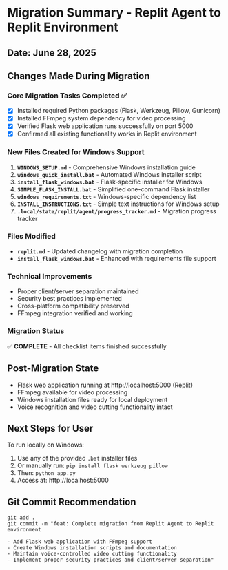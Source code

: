 # Migration Summary - Replit Agent to Replit Environment

## Date: June 28, 2025

## Changes Made During Migration

### Core Migration Tasks Completed ✅
- [x] Installed required Python packages (Flask, Werkzeug, Pillow, Gunicorn)
- [x] Installed FFmpeg system dependency for video processing
- [x] Verified Flask web application runs successfully on port 5000
- [x] Confirmed all existing functionality works in Replit environment

### New Files Created for Windows Support
1. **`WINDOWS_SETUP.md`** - Comprehensive Windows installation guide
2. **`windows_quick_install.bat`** - Automated Windows installer script
3. **`install_flask_windows.bat`** - Flask-specific installer for Windows
4. **`SIMPLE_FLASK_INSTALL.bat`** - Simplified one-command Flask installer
5. **`windows_requirements.txt`** - Windows-specific dependency list
6. **`INSTALL_INSTRUCTIONS.txt`** - Simple text instructions for Windows setup
7. **`.local/state/replit/agent/progress_tracker.md`** - Migration progress tracker

### Files Modified
- **`replit.md`** - Updated changelog with migration completion
- **`install_flask_windows.bat`** - Enhanced with requirements file support

### Technical Improvements
- Proper client/server separation maintained
- Security best practices implemented
- Cross-platform compatibility preserved
- FFmpeg integration verified and working

### Migration Status
✅ **COMPLETE** - All checklist items finished successfully

## Post-Migration State
- Flask web application running at http://localhost:5000 (Replit)
- FFmpeg available for video processing
- Windows installation files ready for local deployment
- Voice recognition and video cutting functionality intact

## Next Steps for User
To run locally on Windows:
1. Use any of the provided `.bat` installer files
2. Or manually run: `pip install flask werkzeug pillow`
3. Then: `python app.py`
4. Access at: http://localhost:5000

## Git Commit Recommendation
```
git add .
git commit -m "feat: Complete migration from Replit Agent to Replit environment

- Add Flask web application with FFmpeg support
- Create Windows installation scripts and documentation
- Maintain voice-controlled video cutting functionality
- Implement proper security practices and client/server separation"
```